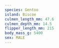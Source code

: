 ```yaml
---
species: Gentoo
island: Biscoe
culmen_length_mm: 47.6
culmen_depth_mm: 14.5
flipper_length_mm: 215
body_mass_g: 5400
sex: MALE
---
```

